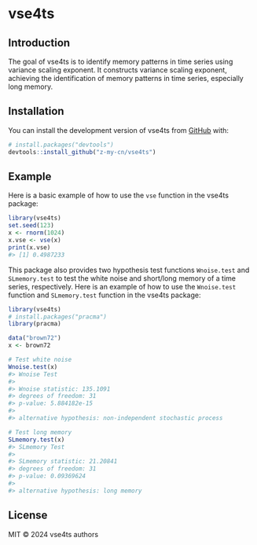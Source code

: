 vse4ts
================

<!-- badges: start -->
<!-- badges: end -->

## Introduction

The goal of vse4ts is to identify memory patterns in time series using
variance scaling exponent. It constructs variance scaling exponent,
achieving the identification of memory patterns in time series,
especially long memory.

## Installation

You can install the development version of vse4ts from
[GitHub](https://github.com/) with:

``` r
# install.packages("devtools")
devtools::install_github("z-my-cn/vse4ts")
```

## Example

Here is a basic example of how to use the `vse` function in the vse4ts
package:

``` r
library(vse4ts)
set.seed(123)
x <- rnorm(1024)
x.vse <- vse(x)
print(x.vse)
#> [1] 0.4987233
```

This package also provides two hypothesis test functions `Wnoise.test`
and `SLmemory.test` to test the white noise and short/long memory of a
time series, respectively. Here is an example of how to use the
`Wnoise.test` function and `SLmemory.test` function in the vse4ts
package:

``` r
library(vse4ts)
# install.packages("pracma")
library(pracma)

data("brown72")
x <- brown72

# Test white noise
Wnoise.test(x)
#> Wnoise Test
#>
#> Wnoise statistic: 135.1091
#> degrees of freedom: 31
#> p-value: 5.884182e-15
#>
#> alternative hypothesis: non-independent stochastic process

# Test long memory
SLmemory.test(x)
#> SLmemory Test
#>
#> SLmemory statistic: 21.20841
#> degrees of freedom: 31
#> p-value: 0.09369624
#>
#> alternative hypothesis: long memory
```

## License

MIT © 2024 vse4ts authors
